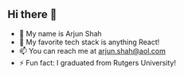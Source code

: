 <h2>Hi there 👋</h2>

- :bust_in_silhouette: My name is Arjun Shah
- 🔭 My favorite tech stack is anything React!
- 📫 You can reach me at arjun.shah@aol.com
- ⚡ Fun fact: I graduated from Rutgers University!
